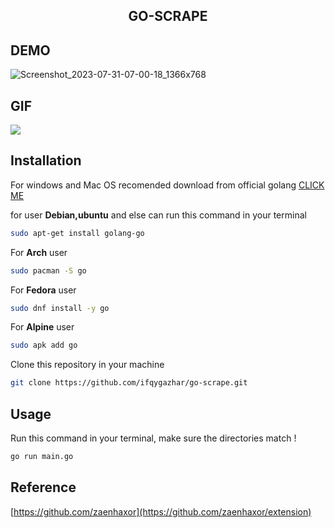 <div align="center">

## GO-SCRAPE
</div>

## DEMO

![Screenshot_2023-07-31-07-00-18_1366x768](https://github.com/ifqygazhar/go-scrape/assets/82558488/ac5678cb-9ead-4198-880d-725a5bc3d91b)

## GIF
<img src="https://github.com/ifqygazhar/go-scrape/assets/82558488/4fdbbcf0-c138-4aed-849e-16238ff91f5b">


## Installation

For windows and Mac OS recomended download from official golang [CLICK ME](https://golang.org/dl/)

for user **Debian,ubuntu** and else can run this command in your terminal

```bash
sudo apt-get install golang-go
```

For **Arch** user

```bash
sudo pacman -S go
```

For **Fedora** user

```bash
sudo dnf install -y go
```

For **Alpine** user

```bash
sudo apk add go
```

Clone this repository in your machine
```bash
git clone https://github.com/ifqygazhar/go-scrape.git
```

## Usage
Run this command in your terminal, make sure the directories match !

```bash
go run main.go
```

## Reference
[https://github.com/zaenhaxor](https://github.com/zaenhaxor/extension)
